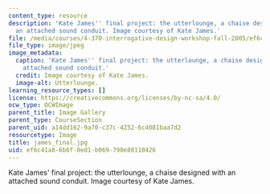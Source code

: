 ```yaml
---
content_type: resource
description: 'Kate James'' final project: the utterlounge, a chaise designed with
  an attached sound conduit. Image courtesy of Kate James.'
file: /media/courses/4-370-interrogative-design-workshop-fall-2005/ef6c41a86b8f0ed1b069790e80110426_james_final.jpg
file_type: image/jpeg
image_metadata:
  caption: 'Kate James'' final project: the utterlounge, a chaise designed with an
    attached sound conduit.'
  credit: Image courtesy of Kate James.
  image-alt: Utterlounge.
learning_resource_types: []
license: https://creativecommons.org/licenses/by-nc-sa/4.0/
ocw_type: OCWImage
parent_title: Image Gallery
parent_type: CourseSection
parent_uid: a14dd162-9a70-c37c-4252-6c4081baa7d2
resourcetype: Image
title: james_final.jpg
uid: ef6c41a8-6b8f-0ed1-b069-790e80110426
---
```

Kate James' final project: the utterlounge, a chaise designed with an attached sound conduit. Image courtesy of Kate James.